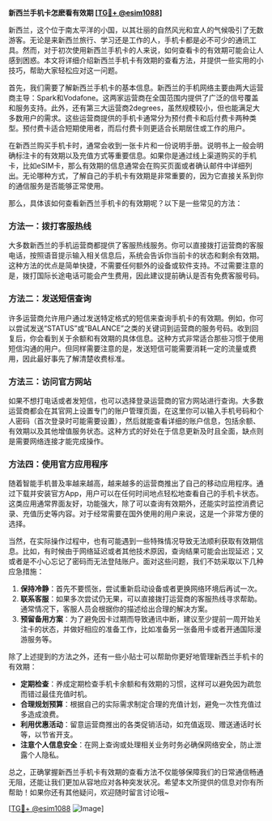 **新西兰手机卡怎麽看有效期 [[TG💪+ @esim1088](https://t.me/s/esim1088)]**

新西兰，这个位于南太平洋的小国，以其壮丽的自然风光和宜人的气候吸引了无数游客。无论是来新西兰旅行、学习还是工作的人，手机卡都是必不可少的通讯工具。然而，对于初次使用新西兰手机卡的人来说，如何查看卡的有效期可能会让人感到困惑。本文将详细介绍新西兰手机卡有效期的查看方法，并提供一些实用的小技巧，帮助大家轻松应对这一问题。

首先，我们需要了解新西兰手机卡的基本信息。新西兰的手机网络主要由两大运营商主导：Spark和Vodafone。这两家运营商在全国范围内提供了广泛的信号覆盖和服务支持。此外，还有第三大运营商2degrees，虽然规模较小，但也能满足大多数用户的需求。这些运营商提供的手机卡通常分为预付费卡和后付费卡两种类型。预付费卡适合短期使用者，而后付费卡则更适合长期居住或工作的用户。

在新西兰购买手机卡时，通常会收到一张卡片和一份说明手册。说明书上一般会明确标注卡的有效期以及充值方式等重要信息。如果你是通过线上渠道购买的手机卡，比如eSIM卡，那么有效期的信息通常会在购买页面或者确认邮件中详细列出。无论哪种方式，了解自己的手机卡有效期是非常重要的，因为它直接关系到你的通信服务是否能够正常使用。

那么，具体该如何查看新西兰手机卡的有效期呢？以下是一些常见的方法：

### 方法一：拨打客服热线

大多数新西兰的手机运营商都提供了客服热线服务。你可以直接拨打运营商的客服电话，按照语音提示输入相关信息后，系统会告诉你当前卡的状态和剩余有效期。这种方法的优点是简单快捷，不需要任何额外的设备或软件支持。不过需要注意的是，拨打国际长途电话可能会产生费用，因此建议提前确认是否有免费客服号码。

### 方法二：发送短信查询

许多运营商允许用户通过发送特定格式的短信来查询手机卡的有效期。例如，你可以尝试发送“STATUS”或“BALANCE”之类的关键词到运营商的服务号码。收到回复后，你会看到关于余额和有效期的具体信息。这种方式非常适合那些习惯于使用短信沟通的用户。但同样需要注意的是，发送短信可能需要消耗一定的流量或费用，因此最好事先了解清楚收费标准。

### 方法三：访问官方网站

如果不想打电话或者发短信，也可以选择登录运营商的官方网站进行查询。大多数运营商都会在其官网上设置专门的账户管理页面，在这里你可以输入手机号码和个人密码（首次登录时可能需要设置），然后就能查看详细的账户信息，包括余额、有效期以及其他增值服务状态。这种方式的好处在于信息更新及时且全面，缺点则是需要网络连接才能完成操作。

### 方法四：使用官方应用程序

随着智能手机普及率越来越高，越来越多的运营商推出了自己的移动应用程序。通过下载并安装官方App，用户可以在任何时间地点轻松地查看自己的手机卡状态。这类应用通常界面友好，功能强大，除了可以查询有效期外，还能实时监控消费记录、充值历史等内容。对于经常需要在国外使用的用户来说，这是一个非常方便的选择。

当然，在实际操作过程中，也有可能遇到一些特殊情况导致无法顺利获取有效期信息。比如，有时候由于网络延迟或者其他技术原因，查询结果可能会出现延迟；又或者是不小心忘记了密码而无法登陆账户。面对这些问题，我们不妨采取以下几种应急措施：

1. **保持冷静**：首先不要慌张，尝试重新启动设备或者更换网络环境后再试一次。
2. **联系客服**：如果多次尝试仍无果，可以直接拨打运营商的客服热线寻求帮助。通常情况下，客服人员会根据你的描述给出合理的解决方案。
3. **预留备用方案**：为了避免因卡过期而导致通讯中断，建议至少提前一周开始关注卡的状态，并做好相应的准备工作，比如准备另一张备用卡或者开通国际漫游服务等。

除了上述提到的方法之外，还有一些小贴士可以帮助你更好地管理新西兰手机卡的有效期：

- **定期检查**：养成定期检查手机卡余额和有效期的习惯，这样可以避免因为疏忽而错过最佳充值时机。
- **合理规划预算**：根据自己的实际需求制定合理的充值计划，避免一次性充值过多造成浪费。
- **利用优惠活动**：留意运营商推出的各类促销活动，如充值返现、赠送通话时长等，以节省开支。
- **注意个人信息安全**：在网上查询或处理相关业务时务必确保网络安全，防止泄露个人隐私。

总之，正确掌握新西兰手机卡有效期的查看方法不仅能够保障我们的日常通信畅通无阻，还能让我们更加从容地应对各种突发状况。希望本文所提供的信息对你有所帮助！如果你还有其他疑问，欢迎随时留言讨论哦~

[[TG💪+ @esim1088](https://t.me/s/esim1088) ![Image](https://i.postimg.cc/4NQfJmqS/Snipaste-2025-05-13-00-14-12.png)]